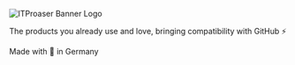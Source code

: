 ![ITProaser Banner Logo](https://user-images.githubusercontent.com/20015208/174420924-ade842f2-f376-40e1-992f-02ed253c3a6f.png)

The products you already use and love, bringing compatibility with GitHub ⚡

Made with 💜 in Germany
